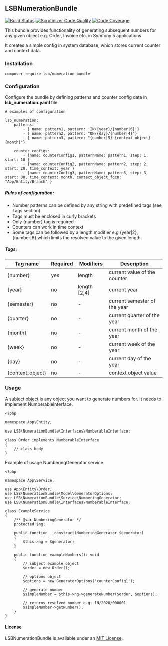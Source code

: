 LSBNumerationBundle
------------------

[![Build Status](https://travis-ci.com/LSBDataWeFeelITPublic/LSBNumerationBundle.svg?branch=master)](https://travis-ci.com/LSBDataWeFeelITPublic/LSBNumerationBundle) [![Scrutinizer Code Quality](https://scrutinizer-ci.com/g/LSBDataWeFeelITPublic/LSBNumerationBundle/badges/quality-score.png?b=master)](https://scrutinizer-ci.com/g/LSBDataWeFeelITPublic/LSBNumerationBundle/?branch=master) [![Code Coverage](https://scrutinizer-ci.com/g/LSBDataWeFeelITPublic/LSBNumerationBundle/badges/coverage.png?b=master)](https://scrutinizer-ci.com/g/LSBDataWeFeelITPublic/LSBNumerationBundle/?branch=master)

This bundle provides functionality of generating subsequent numbers for any given object e.g. Order, Invoice etc. in Symfony 5 applications.
 
It creates a simple config in system database, which stores current counter and context data.


### Installation

```
composer require lsb/numeration-bundle
```

### Configuration
Configure the bundle by defining patterns and counter config data in **lsb_numeration.yaml** file.
```
# examples of configuration

lsb_numeration:
    patterns:
        - { name: pattern1, pattern: 'IN/{year}/{number|6}'}
        - { name: pattern2, pattern: "ON/{day}/{number|4}"}
        - { name: pattern3, pattern: "{number|5}-{context_object}-{month}"}

    counter_configs:
        - {name: counterConfig1, patternName: pattern1, step: 1, start: 10 }
        - {name: counterConfig2, patternName: pattern2, step: 2, start: 20, time_context: year }
        - {name: counterConfig3, patternName: pattern3, step: 3, start: 30, time_context: month, context_object_fqcn: "App/Entity/Branch" }

```
##### Rules of configuration:
* Number patterns can be defined by any string with predefined tags (see Tags section)
* Tags must be enclosed in curly brackets
* Only {number} tag is required
* Counters can work in time context
* Some tags can be followed by a length modifier e.g {year|2}, {number|6} which limits the resolved value to the given length.


##### Tags:
| Tag name | Required | Modifiers | Description |
| ------------- | ------------- | ------------- | ------------ |
| {number}  | yes | length | current value of the counter   |
| {year}  | no | length [2,4] | current year |
| {semester}  | no | - | current semester of the year   |
| {quarter}  | no | - | current quarter of the year   |
| {month}  | no | - | current month of the year  |
| {week}  | no | - | current week of the year   |
| {day}  | no | - | current day of the year  |
| {context_object}  | no | - | context object value  |


### Usage
A subject object is any object you want to generate numbers for. It needs to implement NumberableInterface.

```
<?php

namespace App\Entity;

use LSB\NumerationBundle\Interfaces\NumberableInterface;

class Order implements NumberableInterface
{
    // class body
}
```

Example of usage NumberingGenerator service
```
<?php

namespace App\Service;

use App\Entity\Order;
use LSB\NumerationBundle\Model\GeneratorOptions;
use LSB\NumerationBundle\Service\NumberingGenerator;
use LSB\NumerationBundle\Interfaces\NumberableInterface;

class ExampleService
{
    /** @var NumberingGenerator */
    protected $ng;

    public function __construct(NumberingGenerator $generator)
    {
        $this->ng = $generator;
    }

    public function exampleNumbers(): void
    {
        // subject example object
        $order = new Order();

        // options object
        $options = new GeneratorOptions('counterConfig1');

        // generate number
        $simpleNumber = $this->ng->generateNumber($order, $options);

        // returns resolved number e.g. IN/2020/000001
        $simpleNumber->getNumber(); 
    }
}
```

#### License

LSBNumerationBundle is available under an [MIT License](https://github.com/LSBDataWeFeelITPublic/LSBNumerationBundle/blob/master/LICENSE).
